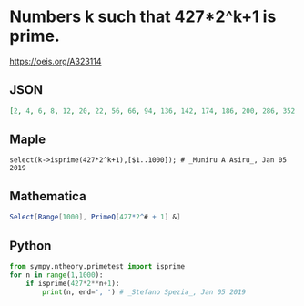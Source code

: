 # Numbers k such that 427\*2^k\+1 is prime\.
https://oeis.org/A323114
## JSON
```JSON
[2, 4, 6, 8, 12, 20, 22, 56, 66, 94, 136, 142, 174, 186, 200, 286, 352, 362, 512, 582, 842, 1056, 1080, 1144, 1242, 1810, 4802, 5106, 6914, 12982, 16760, 19958, 20108, 22194, 23512, 29636, 42816, 66178, 70624, 81390, 129958, 184046, 278876, 343432, 396612]
```
## Maple
```Maple
select(k->isprime(427*2^k+1),[$1..1000]); # _Muniru A Asiru_, Jan 05 2019
```
## Mathematica
```Mathematica
Select[Range[1000], PrimeQ[427*2^# + 1] &]
```
## Python
```Python
from sympy.ntheory.primetest import isprime
for n in range(1,1000):
    if isprime(427*2**n+1):
        print(n, end=', ') # _Stefano Spezia_, Jan 05 2019
```
